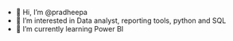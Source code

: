 - 👋 Hi, I’m @pradheepa
- 👀 I’m interested in Data analyst, reporting tools, python and SQL
- 🌱 I’m currently learning Power BI


<!---
pradheepa30/pradheepa30 is a ✨ special ✨ repository because its `README.md` (this file) appears on your GitHub profile.
You can click the Preview link to take a look at your changes.
--->
